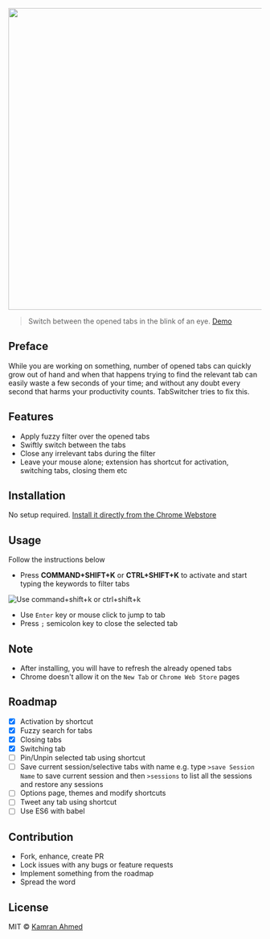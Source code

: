 
<p align="center">
    <img width="600" src="http://i.imgur.com/2EVTmo1.png" text-align="center">
</p>

> Switch between the opened tabs in the blink of an eye. [Demo](http://i.imgur.com/Soqu41O.gifv)

## Preface

While you are working on something, number of opened tabs can quickly grow out of hand and when that happens trying to find the relevant tab can easily waste a few seconds of your time; and without any doubt every second that harms your productivity counts. TabSwitcher tries to fix this.

## Features

- Apply fuzzy filter over the opened tabs 
- Swiftly switch between the tabs
- Close any irrelevant tabs during the filter 
- Leave your mouse alone; extension has shortcut for activation, switching tabs, closing them etc
 
## Installation

No setup required. [Install it directly from the Chrome Webstore](https://chrome.google.com/webstore/detail/dnnmaaanhggngdohooaogfcnokngjcbc)

## Usage

Follow the instructions below

- Press **COMMAND+SHIFT+K** or **CTRL+SHIFT+K** to activate and start typing the keywords to filter tabs

![Use command+shift+k or ctrl+shift+k](http://i.imgur.com/o9UBZEv.png)

- Use `Enter` key or mouse click to jump to tab
- Press `;` semicolon key to close the selected tab

## Note

- After installing, you will have to refresh the already opened tabs
- Chrome doesn't allow it on the `New Tab` or `Chrome Web Store` pages

## Roadmap

- [x] Activation by shortcut
- [x] Fuzzy search for tabs
- [x] Closing tabs
- [x] Switching tab
- [ ] Pin/Unpin selected tab using shortcut
- [ ] Save current session/selective tabs with name e.g. type `>save Session Name` to save current session and then `>sessions` to list all the sessions and restore any sessions 
- [ ] Options page, themes and modify shortcuts
- [ ] Tweet any tab using shortcut
- [ ] Use ES6 with babel

## Contribution

- Fork, enhance, create PR
- Lock issues with any bugs or feature requests
- Implement something from the roadmap
- Spread the word
 
## License

MIT © [Kamran Ahmed](http://github.com/kamranahmedse)

